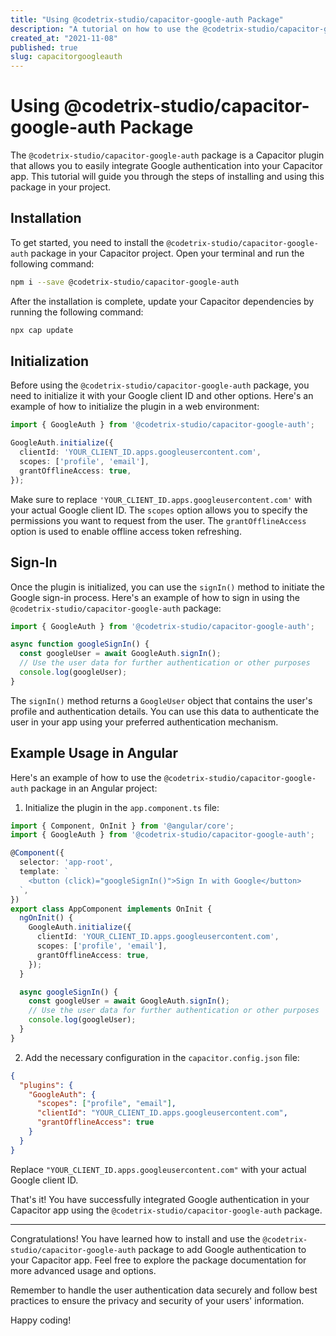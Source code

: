```yaml
---
title: "Using @codetrix-studio/capacitor-google-auth Package"
description: "A tutorial on how to use the @codetrix-studio/capacitor-google-auth package to integrate Google authentication in a Capacitor app."
created_at: "2021-11-08"
published: true
slug: capacitorgoogleauth
---
```


# Using @codetrix-studio/capacitor-google-auth Package

The `@codetrix-studio/capacitor-google-auth` package is a Capacitor plugin that allows you to easily integrate Google authentication into your Capacitor app. This tutorial will guide you through the steps of installing and using this package in your project.

## Installation

To get started, you need to install the `@codetrix-studio/capacitor-google-auth` package in your Capacitor project. Open your terminal and run the following command:

```bash
npm i --save @codetrix-studio/capacitor-google-auth
```

After the installation is complete, update your Capacitor dependencies by running the following command:

```bash
npx cap update
```

## Initialization

Before using the `@codetrix-studio/capacitor-google-auth` package, you need to initialize it with your Google client ID and other options. Here's an example of how to initialize the plugin in a web environment:

```typescript
import { GoogleAuth } from '@codetrix-studio/capacitor-google-auth';

GoogleAuth.initialize({
  clientId: 'YOUR_CLIENT_ID.apps.googleusercontent.com',
  scopes: ['profile', 'email'],
  grantOfflineAccess: true,
});
```

Make sure to replace `'YOUR_CLIENT_ID.apps.googleusercontent.com'` with your actual Google client ID. The `scopes` option allows you to specify the permissions you want to request from the user. The `grantOfflineAccess` option is used to enable offline access token refreshing.

## Sign-In

Once the plugin is initialized, you can use the `signIn()` method to initiate the Google sign-in process. Here's an example of how to sign in using the `@codetrix-studio/capacitor-google-auth` package:

```typescript
import { GoogleAuth } from '@codetrix-studio/capacitor-google-auth';

async function googleSignIn() {
  const googleUser = await GoogleAuth.signIn();
  // Use the user data for further authentication or other purposes
  console.log(googleUser);
}
```

The `signIn()` method returns a `GoogleUser` object that contains the user's profile and authentication details. You can use this data to authenticate the user in your app using your preferred authentication mechanism.

## Example Usage in Angular

Here's an example of how to use the `@codetrix-studio/capacitor-google-auth` package in an Angular project:

1. Initialize the plugin in the `app.component.ts` file:

```typescript
import { Component, OnInit } from '@angular/core';
import { GoogleAuth } from '@codetrix-studio/capacitor-google-auth';

@Component({
  selector: 'app-root',
  template: `
    <button (click)="googleSignIn()">Sign In with Google</button>
  `,
})
export class AppComponent implements OnInit {
  ngOnInit() {
    GoogleAuth.initialize({
      clientId: 'YOUR_CLIENT_ID.apps.googleusercontent.com',
      scopes: ['profile', 'email'],
      grantOfflineAccess: true,
    });
  }

  async googleSignIn() {
    const googleUser = await GoogleAuth.signIn();
    // Use the user data for further authentication or other purposes
    console.log(googleUser);
  }
}
```

2. Add the necessary configuration in the `capacitor.config.json` file:

```json
{
  "plugins": {
    "GoogleAuth": {
      "scopes": ["profile", "email"],
      "clientId": "YOUR_CLIENT_ID.apps.googleusercontent.com",
      "grantOfflineAccess": true
    }
  }
}
```

Replace `"YOUR_CLIENT_ID.apps.googleusercontent.com"` with your actual Google client ID.

That's it! You have successfully integrated Google authentication in your Capacitor app using the `@codetrix-studio/capacitor-google-auth` package.

---

Congratulations! You have learned how to install and use the `@codetrix-studio/capacitor-google-auth` package to add Google authentication to your Capacitor app. Feel free to explore the package documentation for more advanced usage and options.

Remember to handle the user authentication data securely and follow best practices to ensure the privacy and security of your users' information.

Happy coding!
